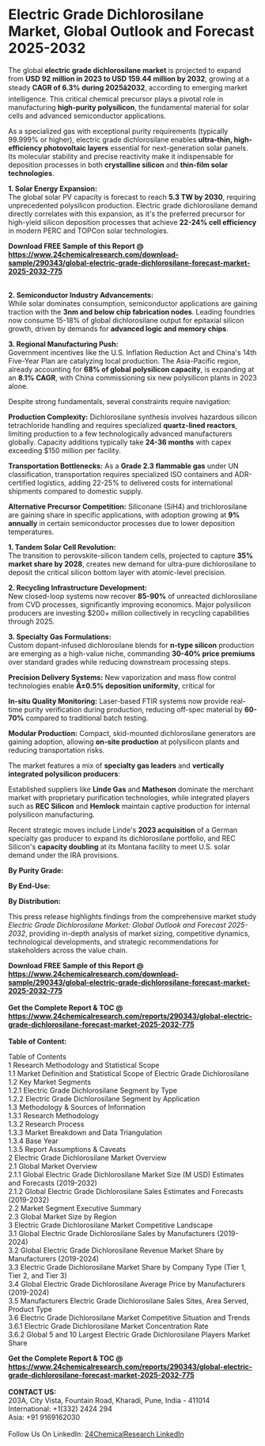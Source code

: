 <h1>Electric Grade Dichlorosilane Market, Global Outlook and Forecast 2025-2032</h1><p>The global <strong>electric grade dichlorosilane market</strong> is projected to expand from <strong>USD 92 million in 2023 to USD 159.44 million by 2032</strong>, growing at a steady <strong>CAGR of 6.3% during 2025â2032</strong>, according to emerging market intelligence. This critical chemical precursor plays a pivotal role in manufacturing <strong>high-purity polysilicon</strong>, the fundamental material for solar cells and advanced semiconductor applications.</p><p>As a specialized gas with exceptional purity requirements (typically 99.999% or higher), electric grade dichlorosilane enables <strong>ultra-thin, high-efficiency photovoltaic layers</strong> essential for next-generation solar panels. Its molecular stability and precise reactivity make it indispensable for deposition processes in both <strong>crystalline silicon</strong> and <strong>thin-film solar technologies</strong>.</p><p><strong>1. Solar Energy Expansion:</strong><br>
The global solar PV capacity is forecast to reach <strong>5.3 TW by 2030</strong>, requiring unprecedented polysilicon production. Electric grade dichlorosilane demand directly correlates with this expansion, as it's the preferred precursor for high-yield silicon deposition processes that achieve <strong>22-24% cell efficiency</strong> in modern PERC and TOPCon solar technologies.</p><div><b>Download FREE Sample of this Report @ 
            <a href="https://www.24chemicalresearch.com/download-sample/290343/global-electric-grade-dichlorosilane-forecast-market-2025-2032-775">
            https://www.24chemicalresearch.com/download-sample/290343/global-electric-grade-dichlorosilane-forecast-market-2025-2032-775</a></b></div><br><p><strong>2. Semiconductor Industry Advancements:</strong><br>
While solar dominates consumption, semiconductor applications are gaining traction with the <strong>3nm and below chip fabrication nodes</strong>. Leading foundries now consume 15-18% of global dichlorosilane output for epitaxial silicon growth, driven by demands for <strong>advanced logic and memory chips</strong>.</p><p><strong>3. Regional Manufacturing Push:</strong><br>
Government incentives like the U.S. Inflation Reduction Act and China's 14th Five-Year Plan are catalyzing local production. The Asia-Pacific region, already accounting for <strong>68% of global polysilicon capacity</strong>, is expanding at an <strong>8.1% CAGR</strong>, with China commissioning six new polysilicon plants in 2023 alone.</p><p>Despite strong fundamentals, several constraints require navigation:</p><p><strong>Production Complexity:</strong> Dichlorosilane synthesis involves hazardous silicon tetrachloride handling and requires specialized <strong>quartz-lined reactors</strong>, limiting production to a few technologically advanced manufacturers globally. Capacity additions typically take <strong>24-36 months</strong> with capex exceeding $150 million per facility.</p><p><strong>Transportation Bottlenecks:</strong> As a <strong>Grade 2.3 flammable gas</strong> under UN classification, transportation requires specialized ISO containers and ADR-certified logistics, adding 22-25% to delivered costs for international shipments compared to domestic supply.</p><p><strong>Alternative Precursor Competition:</strong> Siliconane (SiH4) and trichlorosilane are gaining share in specific applications, with adoption growing at <strong>9% annually</strong> in certain semiconductor processes due to lower deposition temperatures.</p><p><strong>1. Tandem Solar Cell Revolution:</strong><br>
The transition to perovskite-silicon tandem cells, projected to capture <strong>35% market share by 2028</strong>, creates new demand for ultra-pure dichlorosilane to deposit the critical silicon bottom layer with atomic-level precision.</p><p><strong>2. Recycling Infrastructure Development:</strong><br>
New closed-loop systems now recover <strong>85-90%</strong> of unreacted dichlorosilane from CVD processes, significantly improving economics. Major polysilicon producers are investing $200+ million collectively in recycling capabilities through 2025.</p><p><strong>3. Specialty Gas Formulations:</strong><br>
Custom dopant-infused dichlorosilane blends for <strong>n-type silicon</strong> production are emerging as a high-value niche, commanding <strong>30-40% price premiums</strong> over standard grades while reducing downstream processing steps.</p><p><strong>Precision Delivery Systems:</strong> New vaporization and mass flow control technologies enable <strong>Â±0.5% deposition uniformity</strong>, critical for 
	</p><p><strong>In-situ Quality Monitoring:</strong> Laser-based FTIR systems now provide real-time purity verification during production, reducing off-spec material by <strong>60-70%</strong> compared to traditional batch testing.</p><p><strong>Modular Production:</strong> Compact, skid-mounted dichlorosilane generators are gaining adoption, allowing <strong>on-site production</strong> at polysilicon plants and reducing transportation risks.</p><p>The market features a mix of <strong>specialty gas leaders</strong> and <strong>vertically integrated polysilicon producers</strong>:</p><p>Established suppliers like <strong>Linde Gas</strong> and <strong>Matheson</strong> dominate the merchant market with proprietary purification technologies, while integrated players such as <strong>REC Silicon</strong> and <strong>Hemlock</strong> maintain captive production for internal polysilicon manufacturing.</p><p>Recent strategic moves include Linde's <strong>2023 acquisition</strong> of a German specialty gas producer to expand its dichlorosilane portfolio, and REC Silicon's <strong>capacity doubling</strong> at its Montana facility to meet U.S. solar demand under the IRA provisions.</p><p><strong>By Purity Grade:</strong></p><p><strong>By End-Use:</strong></p><p><strong>By Distribution:</strong></p><p>This press release highlights findings from the comprehensive market study <em>Electric Grade Dichlorosilane Market: Global Outlook and Forecast 2025-2032</em>, providing in-depth analysis of market sizing, competitive dynamics, technological developments, and strategic recommendations for stakeholders across the value chain.</p><div><b>Download FREE Sample of this Report @ 
            <a href="https://www.24chemicalresearch.com/download-sample/290343/global-electric-grade-dichlorosilane-forecast-market-2025-2032-775">
            https://www.24chemicalresearch.com/download-sample/290343/global-electric-grade-dichlorosilane-forecast-market-2025-2032-775</a></b></div><br><div><b>Get the Complete Report & TOC @ 
            <a href="https://www.24chemicalresearch.com/reports/290343/global-electric-grade-dichlorosilane-forecast-market-2025-2032-775">
            https://www.24chemicalresearch.com/reports/290343/global-electric-grade-dichlorosilane-forecast-market-2025-2032-775</a></b></div><br>
            <b>Table of Content:</b><p>Table of Contents<br />
1 Research Methodology and Statistical Scope<br />
1.1 Market Definition and Statistical Scope of Electric Grade Dichlorosilane<br />
1.2 Key Market Segments<br />
1.2.1 Electric Grade Dichlorosilane Segment by Type<br />
1.2.2 Electric Grade Dichlorosilane Segment by Application<br />
1.3 Methodology & Sources of Information<br />
1.3.1 Research Methodology<br />
1.3.2 Research Process<br />
1.3.3 Market Breakdown and Data Triangulation<br />
1.3.4 Base Year<br />
1.3.5 Report Assumptions & Caveats<br />
2 Electric Grade Dichlorosilane Market Overview<br />
2.1 Global Market Overview<br />
2.1.1 Global Electric Grade Dichlorosilane Market Size (M USD) Estimates and Forecasts (2019-2032)<br />
2.1.2 Global Electric Grade Dichlorosilane Sales Estimates and Forecasts (2019-2032)<br />
2.2 Market Segment Executive Summary<br />
2.3 Global Market Size by Region<br />
3 Electric Grade Dichlorosilane Market Competitive Landscape<br />
3.1 Global Electric Grade Dichlorosilane Sales by Manufacturers (2019-2024)<br />
3.2 Global Electric Grade Dichlorosilane Revenue Market Share by Manufacturers (2019-2024)<br />
3.3 Electric Grade Dichlorosilane Market Share by Company Type (Tier 1, Tier 2, and Tier 3)<br />
3.4 Global Electric Grade Dichlorosilane Average Price by Manufacturers (2019-2024)<br />
3.5 Manufacturers Electric Grade Dichlorosilane Sales Sites, Area Served, Product Type<br />
3.6 Electric Grade Dichlorosilane Market Competitive Situation and Trends<br />
3.6.1 Electric Grade Dichlorosilane Market Concentration Rate<br />
3.6.2 Global 5 and 10 Largest Electric Grade Dichlorosilane Players Market Share </p><div><b>Get the Complete Report & TOC @ 
            <a href="https://www.24chemicalresearch.com/reports/290343/global-electric-grade-dichlorosilane-forecast-market-2025-2032-775">
            https://www.24chemicalresearch.com/reports/290343/global-electric-grade-dichlorosilane-forecast-market-2025-2032-775</a></b></div><br><b>CONTACT US:</b><br>
            203A, City Vista, Fountain Road, Kharadi, Pune, India - 411014<br>
            International: +1(332) 2424 294<br>
            Asia: +91 9169162030 <br><br>
            Follow Us On LinkedIn: <a href="https://www.linkedin.com/company/24chemicalresearch/">24ChemicalResearch LinkedIn</a>